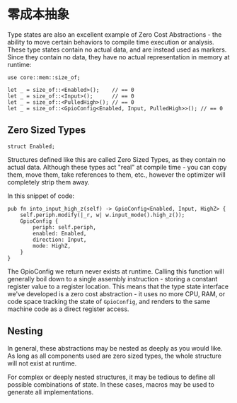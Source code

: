 # 零成本抽象

Type states are also an excellent example of Zero Cost Abstractions - the ability to move certain behaviors to compile time execution or analysis. These type states contain no actual data, and are instead used as markers. Since they contain no data, they have no actual representation in memory at runtime:

```rust,ignore
use core::mem::size_of;

let _ = size_of::<Enabled>();    // == 0
let _ = size_of::<Input>();      // == 0
let _ = size_of::<PulledHigh>(); // == 0
let _ = size_of::<GpioConfig<Enabled, Input, PulledHigh>>(); // == 0
```

## Zero Sized Types

```rust,ignore
struct Enabled;
```

Structures defined like this are called Zero Sized Types, as they contain no actual data. Although these types act "real" at compile time - you can copy them, move them, take references to them, etc., however the optimizer will completely strip them away.

In this snippet of code:

```rust,ignore
pub fn into_input_high_z(self) -> GpioConfig<Enabled, Input, HighZ> {
    self.periph.modify(|_r, w| w.input_mode().high_z());
    GpioConfig {
        periph: self.periph,
        enabled: Enabled,
        direction: Input,
        mode: HighZ,
    }
}
```

The GpioConfig we return never exists at runtime. Calling this function will generally boil down to a single assembly instruction - storing a constant register value to a register location. This means that the type state interface we've developed is a zero cost abstraction - it uses no more CPU, RAM, or code space tracking the state of `GpioConfig`, and renders to the same machine code as a direct register access.

## Nesting

In general, these abstractions may be nested as deeply as you would like. As long as all components used are zero sized types, the whole structure will not exist at runtime.

For complex or deeply nested structures, it may be tedious to define all possible combinations of state. In these cases, macros may be used to generate all implementations.
